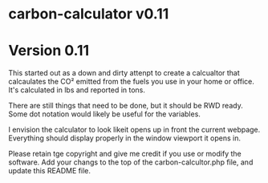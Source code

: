 # carbon-calculator v0.11
# Version 0.11
This started out as a down and dirty attenpt to create a calcualtor that calcaulates the CO² emitted from the fuels you use in your home or office.  It's calculated in lbs and reported in tons.  

There are still things that need to be done, but it should be RWD ready.  Some dot notation would likely be useful for the variables.

I envision the calculator to look likeit opens up in front the current webpage.  Everything should display properly in the window viewport it opens in.

Please retain tge copyright and give me credit if  you use or modify the software.  Add your changs to the top of the carbon-calcultor.php file, and update this README file.
